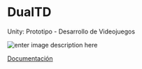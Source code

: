 # DualTD
Unity: Prototipo - Desarrollo de Videojuegos

![enter image description here](http://dualtd.ujacraft.es/images/Logo.png)

[Documentación](https://drive.google.com/file/d/0B5vDHM72UhRfNk1xZ3dyVWd3MVU/view)
